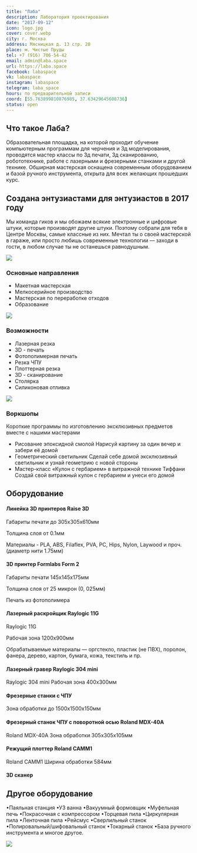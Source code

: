 ```yaml
---
title: "Лаба"
description: Лаборатория проектирования
date: "2017-09-12"
icon: logo.jpg
cover: cover.webp
city: г. Москва
address: Мясницкая д. 13 стр. 20
place: м. Чистые Пруды
tel: +7 (916) 706-54-42
email: admin@laba.space
url: https://laba.space
facebook: labaspace
vk: labaspace
instagram: labaspace
telegram: laba_space
hours: по предварительной записи
coord: [55.763899810876985, 37.63429645608736]
status: open
---
```


## Что такое Лаба?

Образовательная площадка, на которой проходит обучение компьютерным программам для черчения и 3д моделирования, проводятся мастер классы по 3д печати, 3д сканированию, робототехнике, работе с лазерными и фрезерными станками и другой технике. Обширная мастерская оснащена современным оборудованием и базой ручного инструмента, открыта для всех желающих прошедших курс.

## Создана энтузиастами для энтузиастов в 2017 году

Мы команда гиков и мы обожаем всякие электронные и цифровые штуки, которые производят другие штуки. Поэтому собрали для тебя в Центре Москвы, самые классные из них.
Мечтал ты о своей мастерской в гараже, или просто любишь современные технологии — заходи в гости, в любом случае ты не останешься равнодушным.

![](./images/drone.jpg)

### Основные направления

- Макетная мастерская
- Мелкосерийное производство
- Мастерская по переработке отходов
- Образование

![](./images/table.jpg)

### Возможности

- Лазерная резка
- 3D - печать
- Фотополимерная печать
- Резка ЧПУ
- Плоттерная резка
- 3D - сканирование
- Столярка
- Силиконовая отливка

![](./images/cnc.jpg)

### Воркшопы

Короткие программы по изготовлению эксклюзивных предметов вместе с нашими мастерами

- Рисование эпоксидной смолой
  Нарисуй картину за один вечер и забери её домой
- Геометрический светильник
  Сделай себе домой эксклюзивный светильник и узнай геометрию с новой стороны
- Мастер-класс «Кулон с гербарием» в витражной технике Тиффани
  Создай свой витражный кулон с гербарием и унеси его домой

## Оборудование

#### Линейка 3D принтеров Raise 3D

Габариты печати до 305х305х610мм

Толщина слоя от 0.1мм

Материалы - PLA, ABS, Filaflex, PVA, PC, Hips, Nylon, Laywood и проч. (диаметр нити 1.75мм)

#### 3D принтер Formlabs Form 2

Габариты печати 145х145х175мм

Толщина слоя от 25 микрон (0, 025мм)

Печать из фотополимера

#### Лазерный раскройщик Raylogic 11G

Raylogic 11G

Рабочая зона 1200х900мм

Обрабатываемые материалы — оргстекло, пластик (не ПВХ), поролон, фанера, дерево, картон, бумага, кожа, текстиль и пр.

#### Лазерный гравер Raylogic 304 mini

Raylogic 304 mini
Рабочая зона 400х300мм

#### Фрезерные станки с ЧПУ

Зона обработки до 1500х1500х150мм

#### Фрезерный станок ЧПУ с поворотной осью Roland MDX-40A

Roland MDX-40A
Зона обработки 305х305х105мм

#### Режущий плоттер Roland CAMM1

Roland CAMM1
Ширина обработки 584мм

#### 3D сканер

## Другое оборудование

•Паяльная станция •УЗ ванна •Вакуумный формовщик •Муфельная печь •Покрасочная с компрессором •Торцевая пила •Циркулярная пила •Ленточная пила •Рейсмус •Сверлильный станок •Полировальный/шифовальный станок •Токарный станок •База ручного инструмента и многое другое.

![](./images/3d.jpg)
